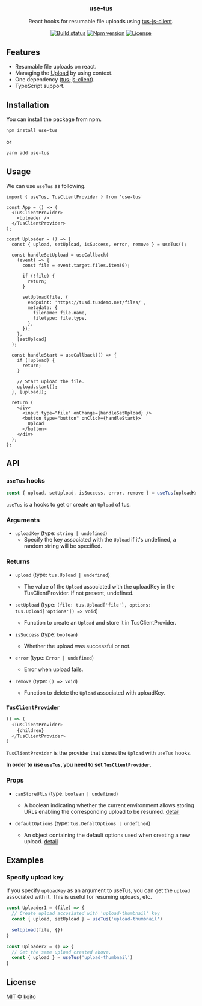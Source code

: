 <h3 align="center">
  use-tus
</h3>

<p align="center">
  React hooks for resumable file uploads using <a href="https://github.com/tus/tus-js-client">tus-js-client</a>.
</p>

<p align="center">
  <a href="https://github.com/kqito/use-tus/actions/workflows/test.yml"><img src="https://github.com/kqito/use-tus/workflows/Test/badge.svg" alt="Build status"></a>
  <a href="https://badge.fury.io/js/use-tus"><img src="https://badge.fury.io/js/use-tus.svg" alt="Npm version"></a>
  <a href="https://github.com/kqito/use-tus/blob/main/LICENSE"><img src="https://img.shields.io/github/license/kqito/use-tus" alt="License"></a>
</p>

## Features
- Resumable file uploads on react.
- Managing the [Upload](https://github.com/tus/tus-js-client/blob/master/docs/api.md#tusuploadfile-options) by using context.
- One dependency ([tus-js-client](https://github.com/tus/tus-js-client)).
- TypeScript support.


## Installation
You can install the package from npm.
```sh
npm install use-tus
```

or
```sh
yarn add use-tus
```

## Usage
We can use `useTus` as following.

```tsx
import { useTus, TusClientProvider } from 'use-tus'

const App = () => (
  <TusClientProvider>
    <Uploader />
  </TusClientProvider>
);

const Uploader = () => {
  const { upload, setUpload, isSuccess, error, remove } = useTus();

  const handleSetUpload = useCallback(
    (event) => {
      const file = event.target.files.item(0);

      if (!file) {
        return;
      }

      setUpload(file, {
        endpoint: 'https://tusd.tusdemo.net/files/',
        metadata: {
          filename: file.name,
          filetype: file.type,
        },
      });
    },
    [setUpload]
  );

  const handleStart = useCallback(() => {
    if (!upload) {
      return;
    }

    // Start upload the file.
    upload.start();
  }, [upload]);

  return (
    <div>
      <input type="file" onChange={handleSetUpload} />
      <button type="button" onClick={handleStart}>
        Upload
      </button>
    </div>
  );
};
```


## API
### `useTus` hooks

```js
const { upload, setUpload, isSuccess, error, remove } = useTus(uploadKey);
```

`useTus` is a hooks to get or create an `Upload` of tus.

### Arguments
- `uploadKey` (type: `string | undefined`)
  - Specify the key associated with the `Upload` if it's undefined, a random string will be specified.


### Returns
- `upload` (type: `tus.Upload | undefined`)
  - The value of the `Upload` associated with the uploadKey in the TusClientProvider. If not present, undefined.

- `setUpload` (type: `(file: tus.Upload['file'], options: tus.Upload['options']) => void`)
  - Function to create an `Upload` and store it in TusClientProvider.

- `isSuccess` (type: `boolean`)
  - Whether the upload was successful or not.

- `error` (type: `Error | undefined`)
  - Error when upload fails.

- `remove` (type: `() => void`)
  - Function to delete the `Upload` associated with uploadKey.

### `TusClientProvider`

```js
() => (
  <TusClientProvider>
    {children}
  </TusClientProvider>
)
```

`TusClientProvider` is the provider that stores the `Upload` with `useTus` hooks.

**In order to use `useTus`, you need to set `TusClientProvider`.**

### Props
- `canStoreURLs` (type: `boolean | undefined`)
  - A boolean indicating whether the current environment allows storing URLs enabling the corresponding upload to be resumed. [detail](https://github.com/tus/tus-js-client/blob/master/docs/api.md#tuscanstoreurls)

- `defaultOptions` (type: `tus.DefaltOptions | undefined`)
  - An object containing the default options used when creating a new upload. [detail](https://github.com/tus/tus-js-client/blob/master/docs/api.md#tusdefaultoptions)

## Examples
### Specify upload key
If you specify `uploadKey` as an argument to useTus, you can get the `upload` associated with it. This is useful for resuming uploads, etc.

```js
const Uploader1 = (file) => {
  // Create upload accosiated with 'upload-thumbnail' key
  const { upload, setUpload } = useTus('upload-thumbnail')

  setUpload(file, {})
}

const Uploader2 = () => {
  // Get the same upload created above.
  const { upload } = useTus('upload-thumbnail')
}
```


## License
[MIT © kqito](./LICENSE)
